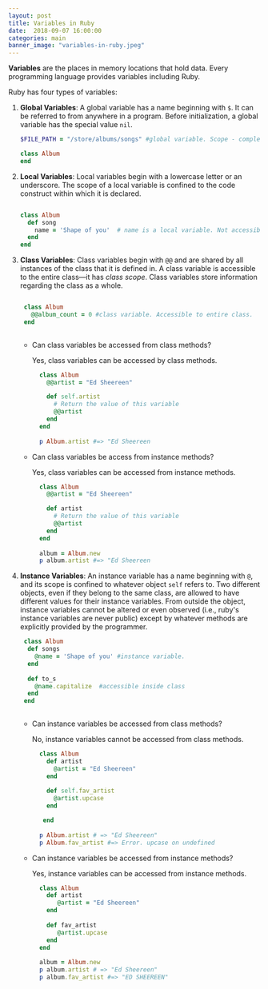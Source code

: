 ```yaml
---
layout: post
title: Variables in Ruby
date:  2018-09-07 16:00:00
categories: main
banner_image: "variables-in-ruby.jpeg"
---
```


__Variables__ are the places in memory locations that hold data. Every programming language provides variables including Ruby.

Ruby has four types of variables:
  
   1. __Global Variables__: A global variable has a name beginning with `$`. It can be referred to from anywhere in a program. Before initialization, a global variable has the special value `nil`.
    
      ```ruby
      $FILE_PATH = "/store/albums/songs" #global variable. Scope - complete program. 

      class Album
      end
      ```
   
   2. __Local Variables__: Local variables begin with a lowercase letter or an underscore. The scope of a local variable is confined to the code construct within which it is declared.
   
      ```ruby
      
      class Album
        def song
          name = 'Shape of you'  # name is a local variable. Not accessible outside this method. It's scope is limited to only this method.
        end
      end
      
      ```
   
   3. __Class Variables__: Class variables begin with `@@` and are shared by all instances of the class that it is defined in. A class variable is accessible to the entire class––it has _class scope_. Class variables store information regarding the class as a whole.
   
        ```ruby
        
         class Album
           @@album_count = 0 #class variable. Accessible to entire class.
         end
         
        ```
        
        * Can class variables be accessed from class methods? 
        
          Yes, class variables can be accessed by class methods. 
          
          ```ruby
            class Album
              @@artist = "Ed Sheereen"
    
              def self.artist
                # Return the value of this variable
                @@artist
              end
            end
            
            p Album.artist #=> "Ed Sheereen
          ```
        
        * Can class variables be access from instance methods?
        
          Yes, class variables can be accessed from instance methods. 
           
          ```ruby
            class Album
              @@artist = "Ed Sheereen"
    
              def artist
                # Return the value of this variable
                @@artist
              end
            end
            
            album = Album.new
            p album.artist #=> "Ed Sheereen
          ```

   4. __Instance Variables__: An instance variable has a name beginning with `@`, and its scope is confined to whatever object `self` refers to. Two different objects, even if they belong to the same class, are allowed to have different values for their instance variables. From outside the object, instance variables cannot be altered or even observed (i.e., ruby's instance variables are never public) except by whatever methods are explicitly provided by the programmer. 
   
      ```ruby
       class Album
        def songs
          @name = 'Shape of you' #instance variable.
        end
        
        def to_s
          @name.capitalize  #accessible inside class
        end          
       end
           
      ```
      
      * Can instance variables be accessed from class methods?
      
        No, instance variables cannot be accessed from class methods.
        
        ```ruby
          class Album
            def artist
              @artist = "Ed Sheereen" 
            end
            
            def self.fav_artist
              @artist.upcase
            end

           end
            
          p Album.artist # => "Ed Sheereen"
          p Album.fav_artist #=> Error. upcase on undefined
        ```
      * Can instance variables be accessed from instance methods?
      
        Yes, instance variables can be accessed from instance methods.
        
        ```ruby
          class Album
            def artist
               @artist = "Ed Sheereen"
            end
                     
            def fav_artist
               @artist.upcase
            end
          end
            
          album = Album.new          
          p album.artist # => "Ed Sheereen"
          p album.fav_artist #=> "ED SHEEREEN"
        
        ```
